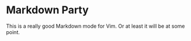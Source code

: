 # Markdown Party
This is a really good Markdown mode for Vim. Or at least it will be at some
point.
